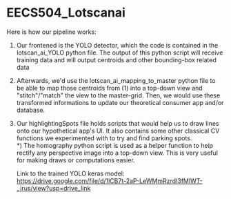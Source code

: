 # EECS504_Lotscanai

Here is how our pipeline works:
1) Our frontened is the YOLO detector, which the code is contained in the lotscan_ai_YOLO python file. The output of this python script will receive training data and will output centroids and other bounding-box related data
2) Afterwards, we'd use the lotscan_ai_mapping_to_master python file to be able to map those centroids from (1) into a top-down view and "stitch"/"match" the view to the master-grid. Then, we would use these transformed informations to update our theoretical consumer app and/or database.
3) Our highlightingSpots file holds scripts that would help us to draw lines onto our hypothetical app's UI. It also contains some other classical CV functions we experimented with to try and find parking spots.  
*) The homography python script is used as a helper function to help rectify any perspective image into a top-down view. This is very useful for making draws or computations easier.

   Link to the trained YOLO keras model: https://drive.google.com/file/d/1lCB7t-2aP-LeWMmRzrdI3fMlWT-_jrus/view?usp=drive_link

